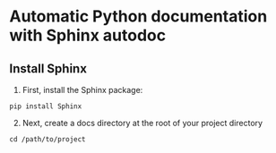 
# Automatic Python documentation with Sphinx autodoc

## Install Sphinx

1. First, install the Sphinx package:

```console
pip install Sphinx
```

2. Next, create a docs directory at the root of your project directory

```console
cd /path/to/project
```
